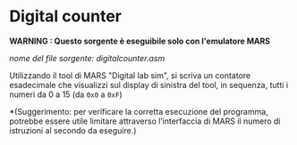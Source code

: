 # Digital counter

**WARNING : Questo sorgente è eseguibile solo con l'emulatore MARS**

*nome del file sorgente: digitalcounter.asm*

Utilizzando il tool di MARS "Digital lab sim", si scriva un contatore esadecimale che visualizzi sul display di sinistra del tool, in sequenza, tutti i numeri da 0 a 15 (da `0x0` a `0xF`)

*(Suggerimento: per verificare la corretta esecuzione del programma, potrebbe essere utile limitare attraverso l’interfaccia di MARS il numero di istruzioni al secondo da eseguire.)
